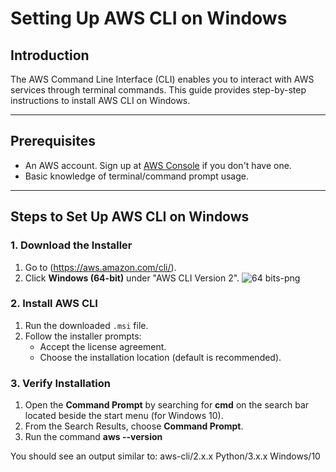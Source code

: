 # Setting Up AWS CLI on Windows

## Introduction
The AWS Command Line Interface (CLI) enables you to interact with AWS services through terminal commands. This guide provides step-by-step instructions to install AWS CLI on Windows.

---

## Prerequisites
- An AWS account. Sign up at [AWS Console](https://aws.amazon.com/console/) if you don't have one.
- Basic knowledge of terminal/command prompt usage.

---

## Steps to Set Up AWS CLI on Windows

### 1. Download the Installer
1. Go to (https://aws.amazon.com/cli/).
2. Click **Windows (64-bit)** under "AWS CLI Version 2".
![64 bits-png](https://github.com/user-attachments/assets/bb016d73-600c-47c6-8714-2516efecc3c9)

### 2. Install AWS CLI
1. Run the downloaded `.msi` file.
2. Follow the installer prompts:
   - Accept the license agreement.
   - Choose the installation location (default is recommended).

### 3. Verify Installation
1. Open the **Command Prompt** by searching for **cmd** on the search bar located beside the start menu (for Windows 10).
2. From the Search Results, choose **Command Prompt**.
3. Run the command **aws --version**

You should see an output similar to:
aws-cli/2.x.x Python/3.x.x Windows/10
